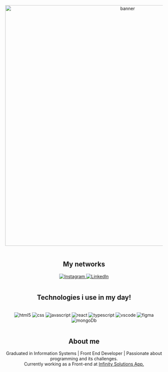   <div align="center">
    <img width="767px" src="https://github.com/JeandersonSantos/JeandersonSantos/assets/19619013/2f9f98b5-a5e1-4159-b534-8ed68c2794f1" alt="banner" />
  </div>
 </br>
 <div align="center">
    <h2>My networks</h2> 
  <a href="https://instagram.com/jeandersonsantos16">
    <img src="https://img.shields.io/badge/Instagram-E4405F?style=for-the-badge&logo=instagram&logoColor=white" alt="Instagram" />
  </a>
  <a href="https://www.linkedin.com/in/jeanderson-santos-456a3691/">
    <img src="https://img.shields.io/badge/LinkedIn-0077B5?style=for-the-badge&logo=linkedin&logoColor=white" alt="LinkedIn" />
  </a>
</div>
</br>
<!-- <div align="center">
   <h2>My statistics</h2> 
  <a href="https://github.com/JeandersonSantos">
    <img height="180em" style="padding:5" src="https://github-readme-stats.vercel.app/api/?username=JeandersonSantos&rank_icon=github&layout=normal&card_width=400&theme=graywhite" />
  </a>
  <a href="https://github.com/JeandersonSantos">
    <img height="180em" style="padding:5" src="https://github-readme-stats.vercel.app/api/top-langs/?username=JeandersonSantos&layout=normal&card_width=510&theme=graywhite" />
  </a>
</div> -->
<div align="center">
 <h2>Technologies i use in my day!</h2> 
  <div style="display: inline_block"><br/>
  <img aling="center" alt="html5" src="https://img.shields.io/badge/HTML-239120?style=for-the-badge&logo=html5&logoColor=white"/>
  <img aling="center" alt="css" src="https://img.shields.io/badge/CSS-239120?&style=for-the-badge&logo=css3&logoColor=white"/>
  <img aling="center" alt="javascript" src="https://img.shields.io/badge/JavaScript-F7DF1E?style=for-the-badge&logo=javascript&logoColor=black"/>
  <img aling="center" alt="react" src="https://img.shields.io/badge/React-20232A?style=for-the-badge&logo=react&logoColor=61DAFB"/>
  <img aling="center" alt="typescript" src="https://img.shields.io/badge/TypeScript-007ACC?style=for-the-badge&logo=typescript&logoColor=white"/>
  <img aling="center" alt="vscode" src="https://img.shields.io/badge/Visual_Studio_Code-0078D4?style=for-the-badge&logo=visual%20studio%20code&logoColor=white"/>
  <img aling="center" alt="figma" src="https://img.shields.io/badge/Figma-F24E1E?style=for-the-badge&logo=figma&logoColor=white"/>  
  <img aling="center" alt="mongoDb" src="https://img.shields.io/badge/MongoDB-4EA94B?style=for-the-badge&logo=mongodb&logoColor=white"/>    
  </div>
</div>
 <br/>
<div align="center">
<h2>About me</h2> 
Graduated in Information Systems | Front End Developer | Passionate about programming and its challenges.</br>
Currently working as a Front-end at <a href="https://infinitysolutionsapp.com/"> Infinity Solutions App. </a>
</div>

